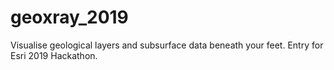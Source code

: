 # geoxray_2019
Visualise geological layers and subsurface data beneath your feet. Entry for Esri 2019 Hackathon.

